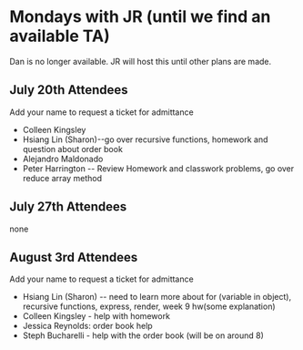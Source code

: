 # Mondays with JR (until we find an available TA)

Dan is no longer available. JR will host this until other plans are made.

## July 20th Attendees

Add your name to request a ticket for admittance

- Colleen Kingsley
- Hsiang Lin (Sharon)--go over recursive functions,  homework and question about order book
- Alejandro Maldonado
- Peter Harrington -- Review Homework and classwork problems, go over reduce array method
 
## July 27th Attendees

none

## August 3rd Attendees

Add your name to request a ticket for admittance

- Hsiang Lin (Sharon)
-- need to learn more about for (variable in object), recursive functions, express, render, week 9 hw(some explanation)
- Colleen Kingsley - help with homework
- Jessica Reynolds: order book help
- Steph Bucharelli - help with the order book (will be on around 8)



